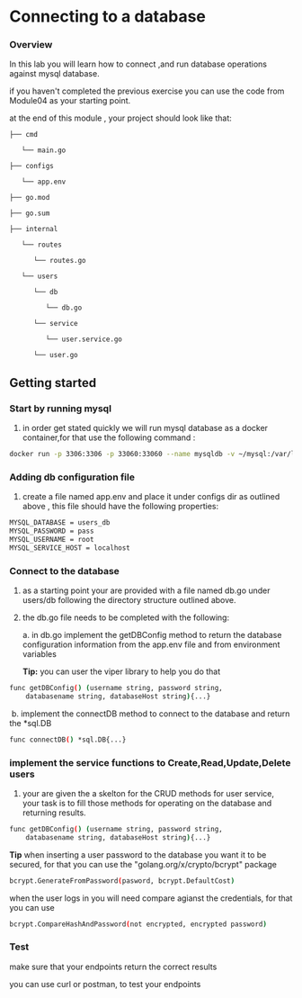 # Connecting to a database

### Overview

In this lab you will learn how to connect ,and run database operations against mysql database. 

if you haven't completed the previous exercise you can use the code from Module04 as your starting point. 

at the end of this module , your project should look like that:

```
├── cmd

   └── main.go

├── configs

   └── app.env

├── go.mod

├── go.sum

├── internal

   └── routes

      └── routes.go

   └── users

​      └── db

​         └── db.go

​      └── service

​         └── user.service.go

​      └── user.go
```

## Getting started 

### Start by running mysql 

1. in order get stated quickly we will run mysql database as a docker container,for that use the following command :

```bash
docker run -p 3306:3306 -p 33060:33060 --name mysqldb -v ~/mysql:/var/lib/mysql -e MYSQL_ROOT_PASSWORD=pass -d mysql

```

### Adding db configuration file

1. create a file named app.env and place it under configs dir as outlined above , this file should have the following properties:

```bash
MYSQL_DATABASE = users_db  
MYSQL_PASSWORD = pass
MYSQL_USERNAME = root
MYSQL_SERVICE_HOST = localhost
```

### Connect to the database

1. as a starting point your are provided with a file named db.go under users/db following the directory structure outlined above.

2. the db.go file needs to be completed with the following:

   a.	in db.go implement the  getDBConfig method to return the database configuration information from the app.env file and  from environment variables

   **Tip:** you can user the viper library to help you do that 

```bash
func getDBConfig() (username string, password string,
	databasename string, databaseHost string){...}
```

​	  b.	implement the connectDB method to connect to the database and return the *sql.DB 

```bash
func connectDB() *sql.DB{...}
```

### implement the service functions to Create,Read,Update,Delete users

1. your are given the a skelton for the CRUD methods for user service, your task is to fill those methods for operating on the database and returning results.

```bash
func getDBConfig() (username string, password string,
	databasename string, databaseHost string){...}
```

**Tip** when inserting a user password to the database you want it to be secured, for that you can use the "golang.org/x/crypto/bcrypt" package

```bash
bcrypt.GenerateFromPassword(pasword, bcrypt.DefaultCost)
```

when the user logs in you will need compare agianst the credentials, for that you can use 

```bash
bcrypt.CompareHashAndPassword(not encrypted, encrypted password)
```

### Test 

make sure that your endpoints return the correct results

you can use curl or postman, to test your endpoints
